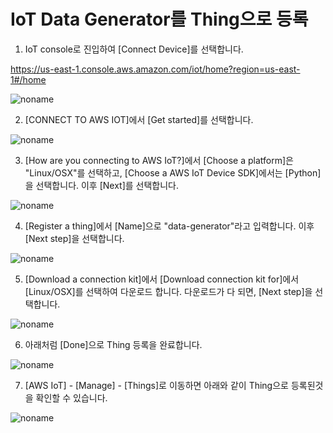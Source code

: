 # IoT Data Generator를 Thing으로 등록

1) IoT console로 진입하여 [Connect Device]를 선택합니다.

https://us-east-1.console.aws.amazon.com/iot/home?region=us-east-1#/home

![noname](https://user-images.githubusercontent.com/52392004/177144145-2064a088-6ddf-4019-be82-f91271c8b1b0.png)


2) [CONNECT TO AWS IOT]에서 [Get started]를 선택합니다. 

![noname](https://user-images.githubusercontent.com/52392004/177144332-53aa07e9-7b78-421a-95f3-ac3d273c0463.png)

3) [How are you connecting to AWS IoT?]에서 [Choose a platform]은 "Linux/OSX"를 선택하고, [Choose a AWS IoT Device SDK]에서는 [Python]을 선택합니다. 이후 [Next]를 선택합니다. 

![noname](https://user-images.githubusercontent.com/52392004/177144832-6f7124bf-dad9-438b-86a9-dcfaba345f04.png)


4) [Register a thing]에서 [Name]으로 "data-generator"라고 입력합니다. 이후 [Next step]을 선택합니다. 

![noname](https://user-images.githubusercontent.com/52392004/177145168-6bb6559e-137c-428c-9184-2541cb552507.png)

5) [Download a connection kit]에서 [Download connection kit for]에서 [Linux/OSX]를 선택하여 다운로드 합니다. 다운로드가 다 되면, [Next step]을 선택합니다. 

![noname](https://user-images.githubusercontent.com/52392004/177145451-494b1dfe-2e2d-47b4-ad4f-666b30cbab1c.png)

6) 아래처럼 [Done]으로 Thing 등록을 완료합니다. 

![noname](https://user-images.githubusercontent.com/52392004/177145729-d4e06410-b964-4d8a-94ca-3de66e4992c0.png)

7) [AWS IoT] - [Manage] - [Things]로 이동하면 아래와 같이 Thing으로 등록된것을 확인할 수 있습니다.

![noname](https://user-images.githubusercontent.com/52392004/177145952-854e7e08-6afe-4ba8-8913-6a1b2a54539c.png)



